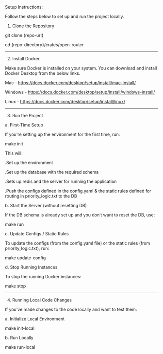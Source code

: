 Setup Instructions:

Follow the steps below to set up and run the project locally.

1. Clone the Repository

git clone {repo-url}

cd {repo-directory}/crates/open-router

-------------------------------------------------------------------------------------------------------------------------

2. Install Docker

Make sure Docker is installed on your system.
You can download and install Docker Desktop from the below links.

Mac - https://docs.docker.com/desktop/setup/install/mac-install/

Windows - https://docs.docker.com/desktop/setup/install/windows-install/

Linux - https://docs.docker.com/desktop/setup/install/linux/

-------------------------------------------------------------------------------------------------------------------------

3. Run the Project

a. First-Time Setup

If you're setting up the environment for the first time, run:

make init

This will:

.Set up the environment

.Set up the database with the required schema

.Sets up redis and the server for running the application

.Push the configs defined in the config.yaml & the static rules defined for routing in priority_logic.txt to the DB


b. Start the Server (without resetting DB)

If the DB schema is already set up and you don’t want to reset the DB, use:

make run


c. Update Configs / Static Rules

To update the configs (from the config.yaml file) or the static rules (from priority_logic.txt), run:

make update-config


d. Stop Running Instances

To stop the running Docker instances:

make stop

-------------------------------------------------------------------------------------------------------------------------

4. Running Local Code Changes

If you've made changes to the code locally and want to test them:

a. Initialize Local Environment

make init-local

b. Run Locally

make run-local
